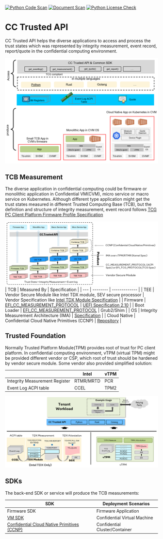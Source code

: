 [![Python Code Scan](https://github.com/cc-api/cc-trusted-api/actions/workflows/pylint.yaml/badge.svg)](https://github.com/cc-api/cc-trusted-api/actions/workflows/pylint.yaml)
[![Document Scan](https://github.com/cc-api/cc-trusted-api/actions/workflows/doclint.yaml/badge.svg)](https://github.com/cc-api/cc-trusted-api/actions/workflows/doclint.yaml)
[![Python License Check](https://github.com/cc-api/cc-trusted-api/actions/workflows/pylicense.yaml/badge.svg)](https://github.com/cc-api/cc-trusted-api/actions/workflows/pylicense.yaml)
# CC Trusted API

CC Trusted API helps the diverse applications to access and process the trust states
which was represented by integrity measurement, event record, report/quote in the confidential
computing environment.

![](docs/cc-trusted-api-overview.png)

## TCB Measurement

The diverse application in confidential computing could be firmware or monolithic application
in Confidential VM(CVM), micro service or macro service on Kubernetes. Although
different type application might get the trust states measured in different Trusted
Computing Base (TCB), but the definition and structure of integrity measurement,
event record follows [TCG PC Client Platform Firmware Profile Specification](https://trustedcomputinggroup.org/wp-content/uploads/TCG_PCClient_PFP_r1p05_v23_pub.pdf)

![](docs/cc-trusted-api-usage.png)
| TCB | Measured By | Specification |
| --- | -------- | ------------- |
| TEE | Vendor Secure Module like Intel TDX module, SEV secure processor | Vendor Specification like [Intel TDX Module Specification](https://cdrdv2-public.intel.com/733575/intel-tdx-module-1.5-base-spec-348549002.pdf) |
| Firmware | [EFI_CC_MEASUREMENT_PROTOCOL](https://github.com/tianocore/edk2/blob/master/MdePkg/Include/Protocol/CcMeasurement.h) | [UEFI Specification 2.10](https://uefi.org/specs/UEFI/2.10/) |
| Boot Loader | [EFI_CC_MEASUREMENT_PROTOCOL](https://github.com/tianocore/edk2/blob/master/MdePkg/Include/Protocol/CcMeasurement.h) | Grub2/Shim |
| OS | Integrity Measurement Architecture (IMA) | [Specification](https://sourceforge.net/p/linux-ima/wiki/Home/) |
| Cloud Native | Confidential Cloud Native Primitives (CCNP) | [Repository](https://github.com/intel/confidential-cloud-native-primitives) |

## Trusted Foundation

Normally Trusted Platform Module(TPM) provides root of trust for PC client platform.
In confidential computing environment, vTPM (virtual TPM) might be provided different
vendor or CSP, which root of trust should be hardened by vendor secure module. Some
vendor also provided simplified solution:

|    | Intel | vTPM |
| --- | --- | --- |
| Integrity Measurement Register | RTMR/MRTD | PCR |
| Event Log ACPI table | CCEL | TPM2 |

![](docs/cc-trusted-foundation.png)

## SDKs

The back-end SDK or service will produce the TCB measurements:

| SDK | Deployment Scenarios |
| --- | --------------- |
| Firmware SDK | Firmware Application |
| [VM SDK](https://github.com/cc-api/cc-trusted-api/tree/main/vmsdk) | Confidential Virtual Machine |
| [Confidential Cloud Native Primitives (CCNP)](https://github.com/intel/confidential-cloud-native-primitives) | Confidential Cluster/Container |
